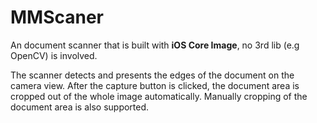 # MMScaner
An document scanner that is built with **iOS Core Image**, no 3rd lib (e.g OpenCV) is involved.

The scanner detects and presents the edges of the document on the camera view.
After the capture button is clicked, the document area is cropped out of the whole image automatically.
Manually cropping of the document area is also supported.

